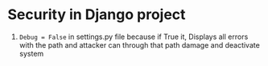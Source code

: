 # Security in Django project

1. `Debug = False` in settings.py file because if True it,
Displays all errors with the path and attacker can through that path 
damage and deactivate system
